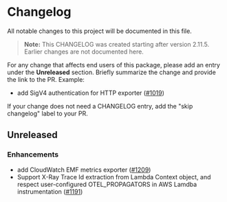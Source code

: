 # Changelog

All notable changes to this project will be documented in this file.

> **Note:** This CHANGELOG was created starting after version 2.11.5. Earlier changes are not documented here.

For any change that affects end users of this package, please add an entry under the **Unreleased** section. Briefly summarize the change and provide the link to the PR. Example:

- add SigV4 authentication for HTTP exporter
  ([#1019](https://github.com/aws-observability/aws-otel-java-instrumentation/pull/1019))

If your change does not need a CHANGELOG entry, add the "skip changelog" label to your PR.

## Unreleased

### Enhancements
- add CloudWatch EMF metrics exporter
  ([#1209](https://github.com/aws-observability/aws-otel-java-instrumentation/pull/1209))
- Support X-Ray Trace Id extraction from Lambda Context object, and respect user-configured OTEL_PROPAGATORS in AWS Lamdba instrumentation
  ([#1191](https://github.com/aws-observability/aws-otel-java-instrumentation/pull/1191))